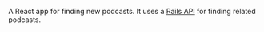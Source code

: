 A React app for finding new podcasts.
It uses a [Rails API](https://github.com/bencornelis/podcast-recommender-api) for finding related podcasts.